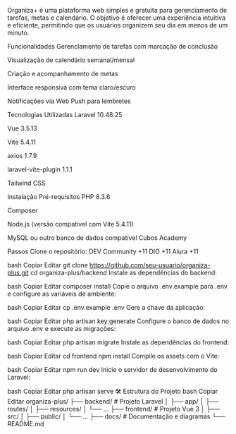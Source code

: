 Organiza+ é uma plataforma web simples e gratuita para gerenciamento de tarefas, metas e calendário. O objetivo é oferecer uma experiência intuitiva e eficiente, permitindo que os usuários organizem seu dia em menos de um minuto.

Funcionalidades
Gerenciamento de tarefas com marcação de conclusão

Visualização de calendário semanal/mensal

Criação e acompanhamento de metas

Interface responsiva com tema claro/escuro

Notificações via Web Push para lembretes

Tecnologias Utilizadas
Laravel 10.48.25

Vue 3.5.13

Vite 5.4.11

axios 1.7.9

laravel-vite-plugin 1.1.1

Tailwind CSS

Instalação
Pré-requisitos
PHP 8.3.6

Composer

Node.js (versão compatível com Vite 5.4.11)

MySQL ou outro banco de dados compatível
Cubos Academy

Passos
Clone o repositório:
DEV Community
+11
DIO
+11
Alura
+11

bash
Copiar
Editar
git clone https://github.com/seu-usuario/organiza-plus.git
cd organiza-plus/backend
Instale as dependências do backend:

bash
Copiar
Editar
composer install
Copie o arquivo .env.example para .env e configure as variáveis de ambiente:

bash
Copiar
Editar
cp .env.example .env
Gere a chave da aplicação:

bash
Copiar
Editar
php artisan key:generate
Configure o banco de dados no arquivo .env e execute as migrações:

bash
Copiar
Editar
php artisan migrate
Instale as dependências do frontend:

bash
Copiar
Editar
cd frontend
npm install
Compile os assets com o Vite:

bash
Copiar
Editar
npm run dev
Inicie o servidor de desenvolvimento do Laravel:

bash
Copiar
Editar
php artisan serve
🛠️ Estrutura do Projeto
bash
Copiar
Editar
organiza-plus/
├── backend/             # Projeto Laravel
│   ├── app/
│   ├── routes/
│   ├── resources/
│   └── ...
├── frontend/            # Projeto Vue 3
│   ├── src/
│   ├── public/
│   └── ...
├── docs/                # Documentação e diagramas
└── README.md
